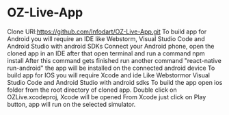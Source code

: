 # OZ-Live-App
Clone URl:https://github.com/Infodart/OZ-Live-App.git
To build app for Android you will require an IDE like Webstorm, Visual Studio Code and Android Studio with android SDKs
Connect your Android phone, open the cloned app in an IDE after that open terminal and run a command npm install
After this command gets finished run another command "react-native run-android" the app will be installed on the connected android device
To build app for IOS you will require Xcode and ide Like Webstormor Visual Studio Code and Android Studio with android sdks
To build the app open ios folder from the root directory of cloned app.
Double click on OZLive.xcodeproj, Xcode will be opened
From Xcode just click on Play button, app will run on the selected simulator.
